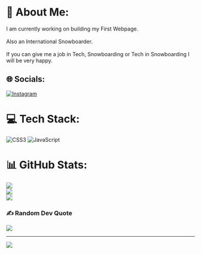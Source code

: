 # 💫 About Me:
I am currently working on building my First Webpage. <br><br>Also an International Snowboarder.<br><br>If you can give me a job in Tech, Snowboarding or Tech in Snowboarding I will be very happy.


## 🌐 Socials:
[![Instagram](https://img.shields.io/badge/Instagram-%23E4405F.svg?logo=Instagram&logoColor=white)](https://instagram.com/SammyMcSammyson) 

# 💻 Tech Stack:
![CSS3](https://img.shields.io/badge/css3-%231572B6.svg?style=for-the-badge&logo=css3&logoColor=white) ![JavaScript](https://img.shields.io/badge/javascript-%23323330.svg?style=for-the-badge&logo=javascript&logoColor=%23F7DF1E)
# 📊 GitHub Stats:
![](https://github-readme-stats.vercel.app/api?username=SammyMcSammyson&theme=panda&hide_border=false&include_all_commits=false&count_private=false)<br/>
![](https://github-readme-streak-stats.herokuapp.com/?user=SammyMcSammyson&theme=panda&hide_border=false)<br/>
![](https://github-readme-stats.vercel.app/api/top-langs/?username=SammyMcSammyson&theme=panda&hide_border=false&include_all_commits=false&count_private=false&layout=compact)

### ✍️ Random Dev Quote
![](https://quotes-github-readme.vercel.app/api?type=horizontal&theme=radical)

---
[![](https://visitcount.itsvg.in/api?id=SammyMcSammyson&icon=0&color=0)](https://visitcount.itsvg.in)

<!-- Proudly created with GPRM ( https://gprm.itsvg.in ) -->
